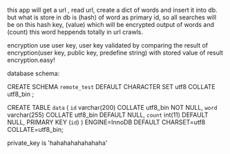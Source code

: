 this app will get a url , read url, create a dict of words and insert it into db. but what is store in db is (hash) of word as primary id, so all searches will be on this hash key, (value) which will be encrypted output of words and (count) this word heppends totally in url crawls.

encryption use user key, user key validated by comparing the result of encryption(user key, public key, predefine string) with stored value of result encryption.easy!

database schema:

CREATE SCHEMA `remote_test` DEFAULT CHARACTER SET utf8 COLLATE utf8_bin ;

CREATE TABLE `data` (
  `id` varchar(200) COLLATE utf8_bin NOT NULL,
  `word` varchar(255) COLLATE utf8_bin DEFAULT NULL,
  `count` int(11) DEFAULT NULL,
  PRIMARY KEY (`id`)
) ENGINE=InnoDB DEFAULT CHARSET=utf8 COLLATE=utf8_bin;

private_key is 'hahahahahahahaha'
